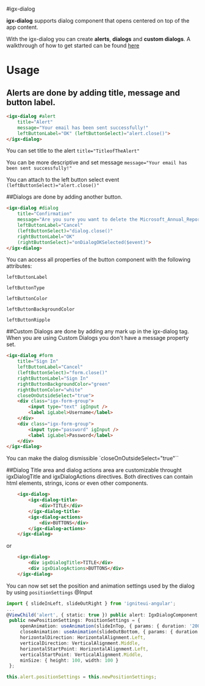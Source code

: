 #igx-dialog

**igx-dialog** supports dialog component that opens centered on top of the app content.

With the igx-dialog you can create **alerts**, **dialogs** and **custom dialogs**.
A walkthrough of how to get started can be found [here](https://www.infragistics.com/products/ignite-ui-angular/angular/components/dialog.html)

# Usage

## Alerts are done by adding title, message and button label.

```html
<igx-dialog #alert
    title="Alert"
    message="Your email has been sent successfully!"
    leftButtonLabel="OK" (leftButtonSelect)="alert.close()">
</igx-dialog>
```
You can set title to the alert `title="TitleofTheAlert"`

You can be more descriptive and set message `message="Your email has been sent successfully!"`

You can attach to the left button select event `(leftButtonSelect)="alert.close()"`


##Dialogs are done by adding another button.

```html
<igx-dialog #dialog
    title="Confirmation"
    message="Are you sure you want to delete the Microsoft_Annual_Report_2015.pdf and Microsoft_Annual_Report_2015.pdf files?"
    leftButtonLabel="Cancel"
    (leftButtonSelect)="dialog.close()"
    rightButtonLabel="OK"
    (rightButtonSelect)="onDialogOKSelected($event)">
</igx-dialog>
```

You can access all properties of the button component with the following attributes:

`leftButtonLabel`

`leftButtonType`

`leftButtonColor`

`leftButtonBackgroundColor`

`leftButtonRipple`


##Custom Dialogs are done by adding any mark up in the igx-dialog tag.
When you are using Custom Dialogs you don't have a message property set.

```HTML
<igx-dialog #form
    title="Sign In"
    leftButtonLabel="Cancel"
    (leftButtonSelect)="form.close()"
    rightButtonLabel="Sign In"
    rightButtonBackgroundColor="green"
    rightButtonColor="white"
    closeOnOutsideSelect="true">
    <div class="igx-form-group">
        <input type="text" igInput />
        <label igLabel>Username</label>
    </div>
    <div class="igx-form-group">
        <input type="password" igInput />
        <label igLabel>Password</label>
    </div>
</igx-dialog>
```

You can make the dialog dismissible `closeOnOutsideSelect="true"``

##Dialog Title area and dialog actions area are customizable throught igxDialogTitle and igxDialogActions directives.
Both directives can contain html elements, strings, icons or even other components.
```HTML
    <igx-dialog>
        <igx-dialog-title>
            <div>TITLE</div>
        </igx-dialog-title>
        <igx-dialog-actions>
            <div>BUTTONS</div>
        </igx-dialog-actions>
    </igx-dialog>
```
or
```HTML
    <igx-dialog>
        <div igxDialogTitle>TITLE</div>
        <div igxDialogActions>BUTTONS</div>
    </igx-dialog>
```

You can now set set the position and animation settings used by the dialog by using `positionSettings` @Input

```typescript
import { slideInLeft, slideOutRight } from 'igniteui-angular';
...
@ViewChild('alert', { static: true }) public alert: IgxDialogComponent;
 public newPositionSettings: PositionSettings = {
     openAnimation: useAnimation(slideInTop, { params: { duration: '2000ms' } }),
     closeAnimation: useAnimation(slideOutBottom, { params: { duration: '2000ms'} }),
     horizontalDirection: HorizontalAlignment.Left,
     verticalDirection: VerticalAlignment.Middle,
     horizontalStartPoint: HorizontalAlignment.Left,
     verticalStartPoint: VerticalAlignment.Middle,
     minSize: { height: 100, width: 100 }
 };

this.alert.positionSettings = this.newPositionSettings;
```

